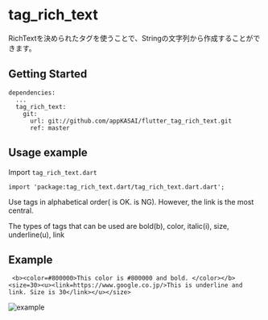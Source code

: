 # tag_rich_text

RichTextを決められたタグを使うことで、Stringの文字列から作成することができます。

## Getting Started

```
dependencies:
  ...
  tag_rich_text:
    git:
      url: git://github.com/appKASAI/flutter_tag_rich_text.git
      ref: master
```



## Usage example

Import `tag_rich_text.dart`

```
import 'package:tag_rich_text.dart/tag_rich_text.dart.dart';
```



Use tags in alphabetical order(<b><i></i></b> is OK. <i><b></b></i> is NG). However, the link is the most central.

The types of tags that can be used are bold(b), color, italic(i), size, underline(u), link

 ## Example

``` <b><color=#800000>This color is #800000 and bold. </color></b><size=30><u><link=https://www.google.co.jp/>This is underline and link. Size is 30</link></u></size>``` 



![example](https://user-images.githubusercontent.com/52235899/83761760-b2f45280-a6b1-11ea-99fc-e159417f949b.jpg)